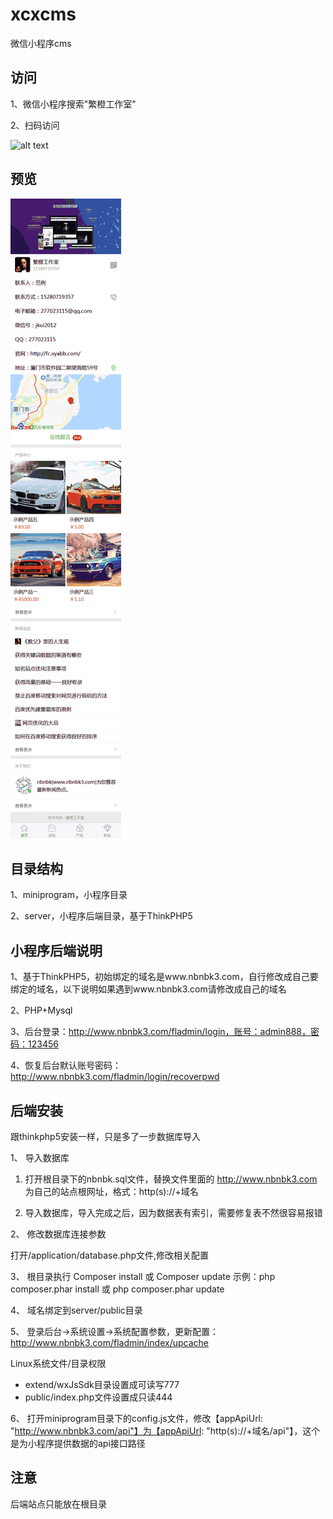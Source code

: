 # xcxcms
微信小程序cms

## 访问

1、微信小程序搜索"繁橙工作室"

2、扫码访问

![alt text](miniprogram/images/xcxewm.jpg "繁橙工作室")


## 预览

![alt text](miniprogram/images/screenshots-wap.gif "截图")


## 目录结构

1、miniprogram，小程序目录

2、server，小程序后端目录，基于ThinkPHP5


## 小程序后端说明

1、基于ThinkPHP5，初始绑定的域名是www.nbnbk3.com，自行修改成自己要绑定的域名，以下说明如果遇到www.nbnbk3.com请修改成自己的域名

2、PHP+Mysql

3、后台登录：http://www.nbnbk3.com/fladmin/login，账号：admin888，密码：123456

4、恢复后台默认账号密码：http://www.nbnbk3.com/fladmin/login/recoverpwd


## 后端安装

跟thinkphp5安装一样，只是多了一步数据库导入

1、 导入数据库

1) 打开根目录下的nbnbk.sql文件，替换文件里面的 http://www.nbnbk3.com 为自己的站点根网址，格式：http(s)://+域名

2) 导入数据库，导入完成之后，因为数据表有索引，需要修复表不然很容易报错

2、 修改数据库连接参数

打开/application/database.php文件,修改相关配置

3、 根目录执行 Composer install 或 Composer update 示例：php composer.phar install 或 php composer.phar update

4、 域名绑定到server/public目录

5、 登录后台->系统设置->系统配置参数，更新配置：http://www.nbnbk3.com/fladmin/index/upcache

Linux系统文件/目录权限

 + extend/wxJsSdk目录设置成可读写777
 + public/index.php文件设置成只读444

6、 打开miniprogram目录下的config.js文件，修改【appApiUrl: "http://www.nbnbk3.com/api"】为【appApiUrl: "http(s)://+域名/api"】，这个是为小程序提供数据的api接口路径


## 注意

后端站点只能放在根目录

